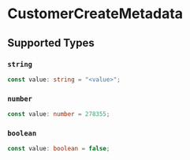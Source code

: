 # CustomerCreateMetadata


## Supported Types

### `string`

```typescript
const value: string = "<value>";
```

### `number`

```typescript
const value: number = 278355;
```

### `boolean`

```typescript
const value: boolean = false;
```

